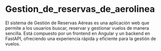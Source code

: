 # Gestion_de_reservas_de_aerolinea
El sistema de Gestión de Reservas Aéreas es una aplicación web que permite a los usuarios buscar, reservar y gestionar vuelos de manera sencilla. Está compuesto por un frontend en Angular y un backend en FastAPI, ofreciendo una experiencia rápida y eficiente para la gestión de vuelos.

